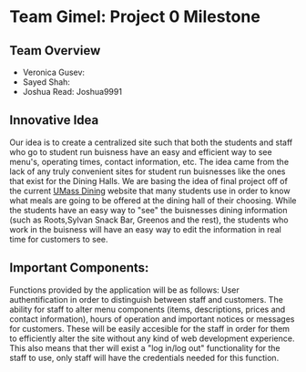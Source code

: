 # Team Gimel: Project 0 Milestone

## Team Overview

* Veronica Gusev:
* Sayed Shah:
* Joshua Read: Joshua9991

Innovative Idea
---
Our idea is to create a centralized site such that both the students and staff who go to student run buisness have an easy and efficient way to see menu's, operating times, contact information, etc. The idea came from the lack of any truly convenient sites for student run buisnesses like the ones that exist for the Dining Halls. We are basing the idea of final project off of the current [UMass Dining](https://umassdining.com/) website that many students use in order to know what meals are going to be offered at the dining hall of their choosing. While the students have an easy way to "see" the buisnesses dining information (such as Roots,Sylvan Snack Bar, Greenos and the rest), the students who work in the buisness will have an easy way to edit the information in real time for customers to see. 

 Important Components:
---
Functions provided by the application will be as follows: User authentification in order to distinguish between staff and customers. The ability for staff to alter menu components (items, descriptions, prices and contact information), hours of operation and important notices or messages for customers. These will be easily accesible for the staff in order for them to efficiently alter the site without any kind of web development experience. This also means that ther will exist a "log in/log out" functionality for the staff to use, only staff will have the credentials needed for this function.